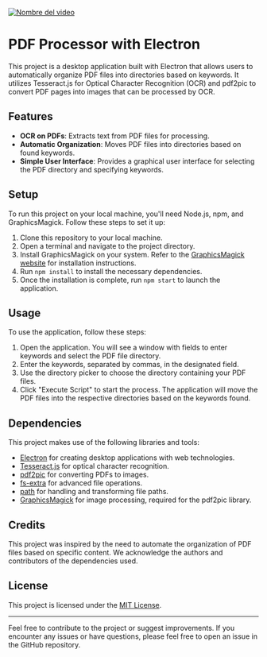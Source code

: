 [![Nombre del video](https://img.youtube.com/vi/72o6v-fVuuY/0.jpg)](https://youtu.be/72o6v-fVuuY)


# PDF Processor with Electron

This project is a desktop application built with Electron that allows users to automatically organize PDF files into directories based on keywords. It utilizes Tesseract.js for Optical Character Recognition (OCR) and pdf2pic to convert PDF pages into images that can be processed by OCR.

## Features

- **OCR on PDFs**: Extracts text from PDF files for processing.
- **Automatic Organization**: Moves PDF files into directories based on found keywords.
- **Simple User Interface**: Provides a graphical user interface for selecting the PDF directory and specifying keywords.

## Setup

To run this project on your local machine, you'll need Node.js, npm, and GraphicsMagick. Follow these steps to set it up:

1. Clone this repository to your local machine.
2. Open a terminal and navigate to the project directory.
3. Install GraphicsMagick on your system. Refer to the [GraphicsMagick website](http://www.graphicsmagick.org/) for installation instructions.
4. Run `npm install` to install the necessary dependencies.
5. Once the installation is complete, run `npm start` to launch the application.

## Usage

To use the application, follow these steps:

1. Open the application. You will see a window with fields to enter keywords and select the PDF file directory.
2. Enter the keywords, separated by commas, in the designated field.
3. Use the directory picker to choose the directory containing your PDF files.
4. Click "Execute Script" to start the process. The application will move the PDF files into the respective directories based on the keywords found.

## Dependencies

This project makes use of the following libraries and tools:

- [Electron](https://electronjs.org/) for creating desktop applications with web technologies.
- [Tesseract.js](https://tesseract.projectnaptha.com/) for optical character recognition.
- [pdf2pic](https://www.npmjs.com/package/pdf2pic) for converting PDFs to images.
- [fs-extra](https://www.npmjs.com/package/fs-extra) for advanced file operations.
- [path](https://nodejs.org/api/path.html) for handling and transforming file paths.
- [GraphicsMagick](http://www.graphicsmagick.org/) for image processing, required for the pdf2pic library.

## Credits

This project was inspired by the need to automate the organization of PDF files based on specific content. We acknowledge the authors and contributors of the dependencies used.

## License

This project is licensed under the [MIT License](LICENSE).

---

Feel free to contribute to the project or suggest improvements. If you encounter any issues or have questions, please feel free to open an issue in the GitHub repository.
